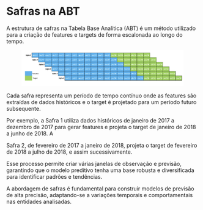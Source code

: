 # Safras na ABT

A estrutura de safras na Tabela Base Analítica (ABT) é um método utilizado para a criação de features e targets de forma escalonada ao longo do tempo.&#x20;

<figure><img src="../.gitbook/assets/CleanShot 2024-05-30 at 16.33.12@2x (1).png" alt=""><figcaption></figcaption></figure>

Cada safra representa um período de tempo contínuo onde as features são extraídas de dados históricos e o target é projetado para um período futuro subsequente.&#x20;

Por exemplo, a Safra 1 utiliza dados históricos de janeiro de 2017 a dezembro de 2017 para gerar features e projeta o target de janeiro de 2018 a junho de 2018. A

&#x20;Safra 2, de fevereiro de 2017 a janeiro de 2018, projeta o target de fevereiro de 2018 a julho de 2018, e assim sucessivamente.&#x20;

Esse processo permite criar várias janelas de observação e previsão, garantindo que o modelo preditivo tenha uma base robusta e diversificada para identificar padrões e tendências.&#x20;

A abordagem de safras é fundamental para construir modelos de previsão de alta precisão, adaptando-se a variações temporais e comportamentais nas entidades analisadas.
